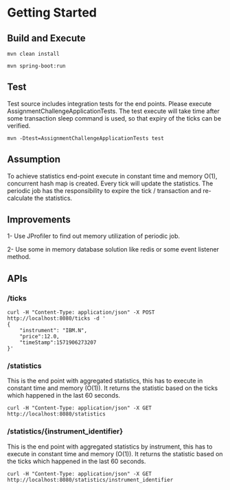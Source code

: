# Getting Started


## Build and Execute

```
mvn clean install

mvn spring-boot:run 
```

## Test

Test source includes integration tests for the end points. Please execute AssignmentChallengeApplicationTests. The test execute will take time after some transaction sleep command is used, so that expiry of the ticks can be verified.

```
mvn -Dtest=AssignmentChallengeApplicationTests test
```

## Assumption
To achieve statistics end-point execute in constant time and memory O(1), concurrent hash map is created. Every tick will update the statistics.
The periodic job has the responsibility to expire the tick / transaction and re-calculate the statistics. 

## Improvements
1- Use JProfiler to find out memory utilization of periodic job.

2- Use some in memory database solution like redis or some event listener method. 

## APIs

### /ticks
```
curl -H "Content-Type: application/json" -X POST http://localhost:8080/ticks -d '
{
	"instrument": "IBM.N",
	"price":12.0,
	"timeStamp":1571906273207
}'
```
### /statistics
This is the end point with aggregated statistics, this has to execute in constant time and memory (O(1)). It returns the statistic based on the ticks which happened in the last 60 seconds.

```
curl -H "Content-Type: application/json" -X GET http://localhost:8080/statistics
```

### /statistics/{instrument_identifier}
This is the  end point with aggregated statistics by instrument, this has to execute in constant time and memory (O(1)). It returns the statistic based on the ticks which happened in the last 60 seconds.

```
curl -H "Content-Type: application/json" -X GET http://localhost:8080/statistics/instrument_identifier
```
